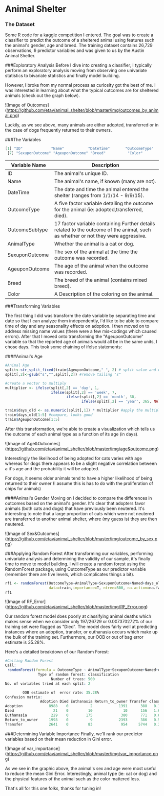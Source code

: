 # Animal Shelter
### The Dataset  
Some R code for a kaggle competition I entered. The goal was to create a classifier to predict the outcome of a sheltered animal using features such the animal's gender, age and breed. The training dataset contains 26,729 observations, 9 predictor variables and was given to us by the Austin Animal Shelter.

###Exploratory Analysis
Before I dive into creating a classifier, I typically perform an exploratory analysis moving from observing one univariate statistics to bivariate statistics and finally model building.

However, I broke from my normal process as curiosity got the best of me. I was interested in learning about what the typical outcomes are for sheltered animals (check out the graph below).

![Image of Outcomes]
(https://github.com/etav/animal_shelter/blob/master/img/outcomes_by_animal.png)

Luckily, as we see above, many animals are either adopted, transferred or in the case of dogs frequently returned to their owners.  

###The Variables

```R
[1] "ID"             "Name"           "DateTime"       "OutcomeType"    "OutcomeSubtype" "AnimalType"    
 [7] "SexuponOutcome" "AgeuponOutcome" "Breed"          "Color"    
```

Variable Name | Description
------------ | -------------
ID | The animal's unique ID.
Name | The animal's name, if known (many are not).
DateTime | The date and time the animal entered the shelter (ranges from 1/1/14 - 9/9/15).
OutcomeType | A five factor variable detailing the outcome for the animal (ie: adopted,transferred, died).
OutcomeSubtype | 17 factor variable containing Further details related to the outcome of the animal, such as whether or not they were aggressive.
AnimalType | Whether the animal is a cat or dog.
SexuponOutcome | The sex of the animal at the time the outcome was recorded.
AgeuponOutcome| The age of the animal when the outcome was recorded.
Breed | The breed of the animal (contains mixed breed).
Color | A Description of the coloring on the animal.

###Transforming Variables

The first thing I did was transform the date variable by separating time and date so that I can analyze them independently, I'd like to be able to compare time of day and any seasonality effects on adoption. I then moved on to address missing name values (there were a few mis-codings which caused errors). After that I moved onto transforming the "AgeuponOutcome" variable so that the reported age of animals would all be in the same units, I chose days. This took some chaining of ifelse statements:

####Animal's Age
```R
#Animal Age
split<-str_split_fixed(train$AgeuponOutcome," ", 2) # split value and unit of time
split[,2]<-gsub("s","",split[,2]) #remove tailing "s"

#create a vector to multiply
multiplier <- ifelse(split[,2] == 'day', 1,
                     ifelse(split[,2] == 'week', 7,
                            ifelse(split[,2] == 'month', 30,  
                                   ifelse(split[,2] == 'year', 365, NA))))

train$days_old <- as.numeric(split[,1]) * multiplier #apply the multiplier
train$days_old[1:5] #compare, looks good
train$AgeuponOutcome[1:5]
```

After this transformation, we're able to create a visualization which tells us the outcome of each animal type as a function of its age (in days).

![Image of Age&Outcomes]
(https://github.com/etav/animal_shelter/blob/master/img/age&outcome.png)

Interestingly the likelihood of being adopted for cats varies with age whereas for dogs there appears to be a slight negative correlation between a it's age and the probability it will be adopted.

For dogs, it seems older animals tend to have a higher likelihood of being returned to their owner (I assume this is has to do with the proliferation of chips for animals)

####Animal's Gender
Moving on I decided to compare the differences in outcomes based on the animal's gender. It's clear that adopters favor animals (both cats and dogs) that have previously been neutered. It's interesting to note that a large proportion of cats which were not neutered are transferred to another animal shelter, where (my guess is) they are then neutered.

![Image of Sex&Outcomes]
(https://github.com/etav/animal_shelter/blob/master/img/outcome_by_sex.png)


###Applying Random Forest
After transforming our variables, performing univariate analysis and determining the validity of our sample, it's finally time to move to model building. I will create a random forest using the RandomForest package, using OutcomeType as our predictor variable (remember there are five levels, which complicates things a bit).

```R
rf1 <- randomForest(OutcomeType~AnimalType+SexuponOutcome+Named+days_old+young+color_simple,
                    data=train,importance=T, ntree=500, na.action=na.fail)
rf1
```

![Image of RF_Error]
(https://github.com/etav/animal_shelter/blob/master/img/RF_Error.png)

Our random forest model does poorly at classifying animal deaths which makes sense  when we consider only 197/26729
or 0.007370272% of our training set were flagged as "Died". The model does fairly well at predicting instances where an adoption, transfer, or euthanasia occurs which make up the bulk of the training set. Furthermore, our OOB or out of bag error estimate is  35.28%.

Here's a detailed breakdown of our Random Forest:

```R
#Calling Random Forest
Call:
 randomForest(formula = OutcomeType ~ AnimalType+SexuponOutcome+Named+days_old+young+color_simple, data = train, importance = T,      ntree = 500, na.action = na.fail)
               Type of random forest: classification
                     Number of trees: 500
No. of variables tried at each split: 2

        OOB estimate of  error rate: 35.28%
Confusion matrix:
                Adoption Died Euthanasia Return_to_owner Transfer class.error
Adoption            8988    0          2            1391      388   0.1653821
Died                  21    0         10              10      156   1.0000000
Euthanasia           229    0        175             380      771   0.8874598
Return_to_owner     1998    0          9            2393      386   0.5000000
Transfer            2641    0         83             954     5744   0.3903630
```

###Determining Variable Importance
Finally, we'll rank our predictor variables based on their mean reduction in Gini error.

![Image of var_importance]
(https://github.com/etav/animal_shelter/blob/master/img/var_importance.png)


As we see in the graphic above, the animal's sex and age were most useful to reduce the mean Gini Error. Interestingly, animal type (ie: cat or dog) and the physical features of the animal such as the color mattered less.

That's all for this one folks, thanks for tuning in!
